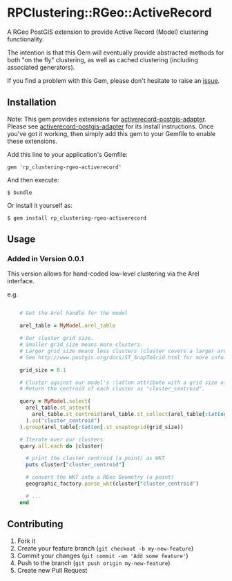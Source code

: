 # RPClustering::RGeo::ActiveRecord

A RGeo PostGIS extension to provide Active Record (Model) clustering functionality.

The intention is that this Gem will eventually provide abstracted methods for
both "on the fly" clustering, as well as cached clustering (including associated generators).

If you find a problem with this Gem, please don't hesitate to raise an [issue](https://github.com/robertpyke/rp_clustering-rgeo-activerecord/issues).

## Installation

Note: This gem provides extensions for [activerecord-postgis-adapter](https://github.com/dazuma/activerecord-postgis-adapter).
Please see [activerecord-postgis-adapter](https://github.com/dazuma/activerecord-postgis-adapter)
for its install instructions. Once you've got
it working, then simply add this gem to your Gemfile to enable these extensions.

Add this line to your application's Gemfile:

    gem 'rp_clustering-rgeo-activerecord'

And then execute:

    $ bundle

Or install it yourself as:

    $ gem install rp_clustering-rgeo-activerecord


## Usage

### Added in Version 0.0.1

This version allows for hand-coded low-level clustering via the Arel interface.

e.g.

```ruby

    # Get the Arel handle for the model

    arel_table = MyModel.arel_table

    # Our cluster grid size.
    # Smaller grid_size means more clusters.
    # Larger grid_size means less clusters (cluster covers a larger area).
    # See http://www.postgis.org/docs/ST_SnapToGrid.html for more info.

    grid_size = 0.1

    # Cluster against our model's :latlon attribute with a grid size of '0.1'.
    # Return the centroid of each cluster as "cluster_centroid".

    query = MyModel.select(
      arel_table.st_astext(
        arel_table.st_centroid(arel_table.st_collect(arel_table[:latlon]))
      ).as("cluster_centroid")
    ).group(arel_table[:latlon].st_snaptogrid(grid_size))

    # Iterate over our clusters
    query.all.each do |cluster|

      # print the cluster_centroid (a point) as WKT
      puts cluster["cluster_centroid"]

      # convert the WKT into a RGeo Geometry (a point)
      geographic_factory.parse_wkt(cluster["cluster_centroid")

      # ...
    end

```

## Contributing

1. Fork it
2. Create your feature branch (`git checkout -b my-new-feature`)
3. Commit your changes (`git commit -am 'Add some feature'`)
4. Push to the branch (`git push origin my-new-feature`)
5. Create new Pull Request

